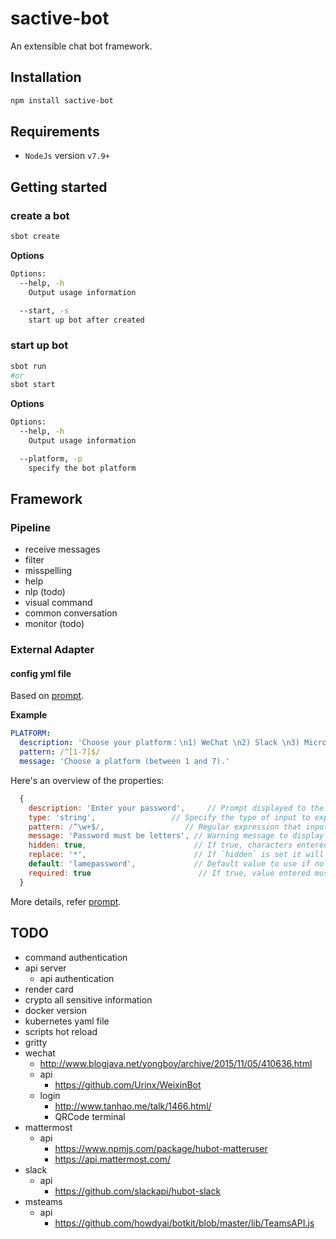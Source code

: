 # sactive-bot
An extensible chat bot framework.

## Installation
```bash
npm install sactive-bot
```


## Requirements
- `NodeJs` version `v7.9+`

## Getting started

### create a bot
```bash
sbot create
```
**Options**
```bash
Options:
  --help, -h
    Output usage information

  --start, -s
    start up bot after created
```

### start up bot
```bash
sbot run
#or
sbot start
```
**Options**
```bash
Options:
  --help, -h
    Output usage information

  --platform, -p
    specify the bot platform
```

## Framework
### Pipeline
- receive messages
- filter
- misspelling
- help
- nlp (todo)
- visual command
- common conversation
- monitor (todo)

### External Adapter
#### config yml file
Based on [prompt](https://www.npmjs.com/package/prompt).

**Example**
```yml
PLATFORM:
  description: 'Choose your platform：\n1) WeChat \n2) Slack \n3) Microsoft Teams \n4) Mattermost \n5) External'
  pattern: /^[1-7]$/
  message: 'Choose a platform (between 1 and 7).'
```
Here's an overview of the properties:
```javascript
  {
    description: 'Enter your password',     // Prompt displayed to the user. If not supplied name will be used.
    type: 'string',                 // Specify the type of input to expect.
    pattern: /^\w+$/,                  // Regular expression that input must be valid against.
    message: 'Password must be letters', // Warning message to display if validation fails.
    hidden: true,                        // If true, characters entered will either not be output to console or will be outputed using the `replace` string.
    replace: '*',                        // If `hidden` is set it will replace each hidden character with the specified string.
    default: 'lamepassword',             // Default value to use if no value is entered.
    required: true                        // If true, value entered must be non-empty.
  }
```

More details, refer [prompt](https://www.npmjs.com/package/prompt).

## TODO
- command authentication
- api server
  - api authentication
- render card
- crypto all sensitive information
- docker version
- kubernetes yaml file
- scripts hot reload
- gritty
- wechat
  - http://www.blogjava.net/yongboy/archive/2015/11/05/410636.html
  - api
    - https://github.com/Urinx/WeixinBot
  - login
    - http://www.tanhao.me/talk/1466.html/
    - QRCode terminal
- mattermost
  - api
    - https://www.npmjs.com/package/hubot-matteruser
    - https://api.mattermost.com/
- slack
  - api
    - https://github.com/slackapi/hubot-slack
- msteams
  - api
    - https://github.com/howdyai/botkit/blob/master/lib/TeamsAPI.js